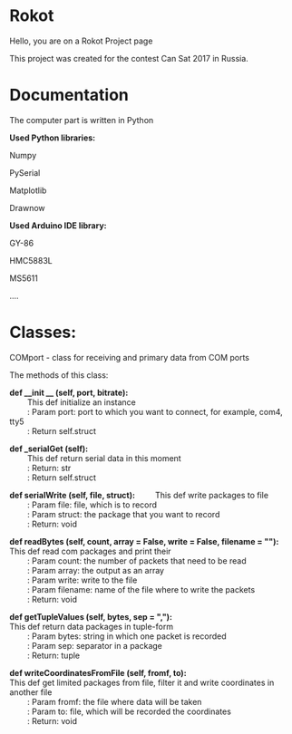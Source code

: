<h1>Rokot</h1>

Hello, you are on a Rokot Project page

This project was created for the contest Can Sat 2017 in Russia.

<h1>Documentation</h1>

The computer part is written in Python

<b>Used Python libraries:</b>

Numpy

PySerial

Matplotlib

Drawnow

<b>Used Arduino IDE library:</b>

GY-86

HMC5883L

MS5611

....

<h1>Classes:</h1>

COMport - class for receiving and primary data from COM ports

The methods of this class:

<b>def __init __ (self, port, bitrate):</b><br>
        This def initialize an instance<br>
        : Param port: port to which you want to connect, for example, com4, tty5<br>
        : Return self.struct<br>
        
<b>def _serialGet (self):</b><br>
        This def return serial data in this moment<br>
        : Return: str<br>
        : Return self.struct<br>

<b>def serialWrite (self, file, struct):</b>
        This def write packages to file<br>
        : Param file: file, which is to record<br>
        : Param struct: the package that you want to record<br>
        : Return: void<br>

<b>def readBytes (self, count, array = False, write = False, filename = ""):</b><br>
        This def read com packages and print their<br>
        : Param count: the number of packets that need to be read<br>
        : Param array: the output as an array<br>
        : Param write: write to the file<br>
        : Param filename: name of the file where to write the packets<br>
        : Return: void<br>
        
<b>def getTupleValues (self, bytes, sep = ","):</b><br>
        This def return data packages in tuple-form<br>
        : Param bytes: string in which one packet is recorded<br>
        : Param sep: separator in a package<br>
        : Return: tuple<br>
        
<b>def writeCoordinatesFromFile (self, fromf, to):</b><br>
        This def get limited packages from file, filter it and write coordinates in another file<br>
        : Param fromf: the file where data will be taken<br>
        : Param to: file, which will be recorded the coordinates<br>
        : Return: void<br>
